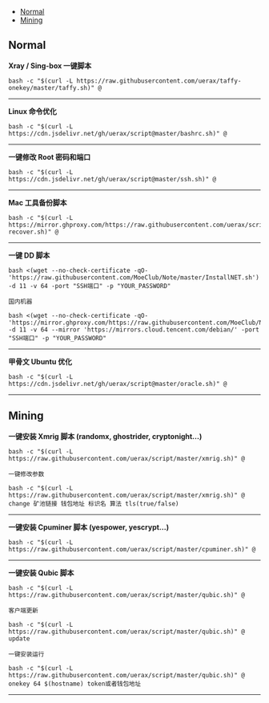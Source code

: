 - [Normal](#normal)
- [Mining](#mining)

## Normal

__Xray / Sing-box 一键脚本__

```
bash -c "$(curl -L https://raw.githubusercontent.com/uerax/taffy-onekey/master/taffy.sh)" @
```

***

__Linux 命令优化__

```
bash -c "$(curl -L https://cdn.jsdelivr.net/gh/uerax/script@master/bashrc.sh)" @
```

***

__一键修改 Root 密码和端口__

```
bash -c "$(curl -L https://cdn.jsdelivr.net/gh/uerax/script@master/ssh.sh)" @
```

***

__Mac 工具备份脚本__

```
bash -c "$(curl -L https://mirror.ghproxy.com/https://raw.githubusercontent.com/uerax/script/master/mac-recover.sh)" @
```

***

__一键 DD 脚本__

```
bash <(wget --no-check-certificate -qO- 'https://raw.githubusercontent.com/MoeClub/Note/master/InstallNET.sh') -d 11 -v 64 -port "SSH端口" -p "YOUR_PASSWORD" 
```

`国内机器`

```
bash <(wget --no-check-certificate -qO- 'https://mirror.ghproxy.com/https://raw.githubusercontent.com/MoeClub/Note/master/InstallNET.sh') -d 11 -v 64 --mirror 'https://mirrors.cloud.tencent.com/debian/' -port "SSH端口" -p "YOUR_PASSWORD" 
```

***

__甲骨文 Ubuntu 优化__

```
bash -c "$(curl -L https://cdn.jsdelivr.net/gh/uerax/script@master/oracle.sh)" @
```

***

## Mining

__一键安装 Xmrig 脚本 (randomx, ghostrider, cryptonight...)__

```
bash -c "$(curl -L https://raw.githubusercontent.com/uerax/script/master/xmrig.sh)" @
```

`一键修改参数`

```
bash -c "$(curl -L https://raw.githubusercontent.com/uerax/script/master/xmrig.sh)" @ change 矿池链接 钱包地址 标识名 算法 tls(true/false)
```

***

__一键安装 Cpuminer 脚本 (yespower, yescrypt...)__

```
bash -c "$(curl -L https://raw.githubusercontent.com/uerax/script/master/cpuminer.sh)" @
```

***

__一键安装 Qubic 脚本__

```
bash -c "$(curl -L https://raw.githubusercontent.com/uerax/script/master/qubic.sh)" @
```

`客户端更新`

```
bash -c "$(curl -L https://raw.githubusercontent.com/uerax/script/master/qubic.sh)" @ update
```

`一键安装运行`

```
bash -c "$(curl -L https://raw.githubusercontent.com/uerax/script/master/qubic.sh)" @ onekey 64 $(hostname) token或者钱包地址
```

***

